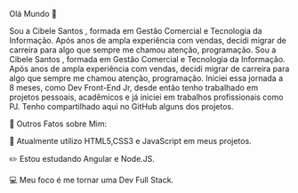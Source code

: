 Olá Mundo  :wave:

  Sou a Cibele Santos , formada em Gestão Comercial e Tecnologia da Informação. Após anos de ampla experiência com vendas, decidi migrar de carreira para algo que sempre me chamou atenção, programação.   Sou a Cibele Santos , formada em Gestão Comercial e Tecnologia da Informação. Após anos de ampla experiência com vendas, decidi migrar de carreira para algo que sempre me chamou atenção, programação. 
  Iniciei essa jornada a 8 meses, como Dev Front-End Jr, desde então tenho trabalhado em projetos pessoais, acadêmicos e já iniciei em trabalhos profissionais como PJ. Tenho compartilhado aqui no GitHub alguns dos projetos. 



:pushpin: Outros Fatos sobre Mim:

  :blue_book: Atualmente utilizo HTML5,CSS3 e JavaScript em meus projetos. 

  :pencil2: Estou estudando Angular e Node.JS.

  :computer:  Meu foco é me tornar uma Dev Full Stack. 

